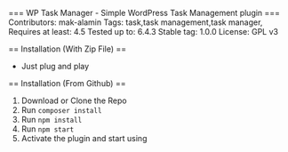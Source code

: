 === WP Task Manager - Simple WordPress Task Management plugin ===
Contributors: mak-alamin
Tags: task,task management,task manager,
Requires at least: 4.5
Tested up to: 6.4.3
Stable tag: 1.0.0
License: GPL v3

== Installation (With Zip File) ==
* Just plug and play

== Installation (From Github) ==
1. Download or Clone the Repo
2. Run `composer install`
3. Run `npm install`
4. Run `npm start`
5. Activate the plugin and start using